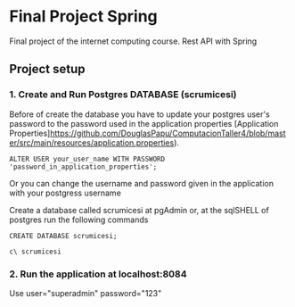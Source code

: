 # Final Project Spring 
Final project of the internet computing course. Rest API with Spring

## Project setup

### 1. Create and Run Postgres DATABASE (scrumicesi)

Before of create the database you have to update your postgres user's password to the password used in the application properties 
[Application Properties]https://github.com/DouglasPapu/ComputacionTaller4/blob/master/src/main/resources/application.properties).
```
ALTER USER your_user_name WITH PASSWORD 'password_in_application_properties';
```
Or you can change the username and password given in the application with your postgress username


Create a database called scrumicesi at pgAdmin or, at the sqlSHELL of postgres run the following commands
```
CREATE DATABASE scrumicesi;
```
```
c\ scrumicesi
```

### 2. Run the application at localhost:8084
Use user="superadmin" password="123"
